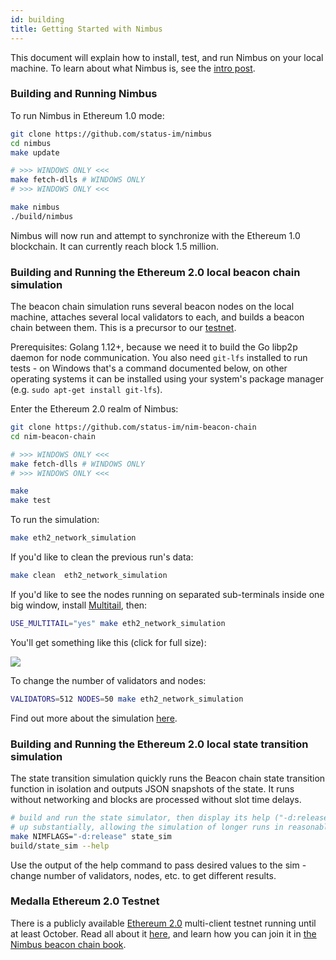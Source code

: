 ```yaml
---
id: building
title: Getting Started with Nimbus
---
```


This document will explain how to install, test, and run Nimbus on your local machine. To learn about what Nimbus is, see the [intro post](https://our.status.im/nimbus-for-newbies/).

### Building and Running Nimbus

To run Nimbus in Ethereum 1.0 mode:

```bash
git clone https://github.com/status-im/nimbus
cd nimbus
make update

# >>> WINDOWS ONLY <<<
make fetch-dlls # WINDOWS ONLY
# >>> WINDOWS ONLY <<<

make nimbus
./build/nimbus
```

Nimbus will now run and attempt to synchronize with the Ethereum 1.0 blockchain. It can currently reach block 1.5 million.

### Building and Running the Ethereum 2.0 local beacon chain simulation

The beacon chain simulation runs several beacon nodes on the local machine, attaches several local validators to each, and builds a beacon chain between them. This is a precursor to our [testnet](https://our.status.im/the-nimbus-mvp-testnet-is-here/).

Prerequisites: Golang 1.12+, because we need it to build the Go libp2p daemon for node communication. You also need `git-lfs` installed to run tests - on Windows that's a command documented below, on other operating systems it can be installed using your system's package manager (e.g. `sudo apt-get install git-lfs`).

Enter the Ethereum 2.0 realm of Nimbus:

```bash
git clone https://github.com/status-im/nim-beacon-chain
cd nim-beacon-chain

# >>> WINDOWS ONLY <<<
make fetch-dlls # WINDOWS ONLY
# >>> WINDOWS ONLY <<<

make
make test
```

To run the simulation:

```bash
make eth2_network_simulation
```

If you'd like to clean the previous run's data:

```bash
make clean  eth2_network_simulation
```

If you'd like to see the nodes running on separated sub-terminals inside one big window, install [Multitail](https://www.vanheusden.com/multitail/), then:

```bash
USE_MULTITAIL="yes" make eth2_network_simulation
```

You'll get something like this (click for full size):

[![](https://i.imgur.com/Pc99VDO.png)](https://i.imgur.com/Pc99VDO.png)

To change the number of validators and nodes:

```bash
VALIDATORS=512 NODES=50 make eth2_network_simulation
```

Find out more about the simulation [here](https://our.status.im/nimbus-development-update-03/).

### Building and Running the Ethereum 2.0 local state transition simulation

The state transition simulation quickly runs the Beacon chain state transition function in isolation and outputs JSON snapshots of the state. It runs without networking and blocks are processed without slot time delays.

```bash
# build and run the state simulator, then display its help ("-d:release" speeds it
# up substantially, allowing the simulation of longer runs in reasonable time)
make NIMFLAGS="-d:release" state_sim
build/state_sim --help
```

Use the output of the help command to pass desired values to the sim - change number of validators, nodes, etc. to get different results.

### Medalla Ethereum 2.0 Testnet

There is a publicly available [Ethereum 2.0](https://our.status.im/tag/two-point-oh) multi-client testnet running until at least October. Read all about it [here](https://blog.ethereum.org/2020/08/03/eth2-quick-update-no-14/), and learn how you can join it in [the Nimbus beacon chain book](https://status-im.github.io/nim-beacon-chain/medalla.html).
